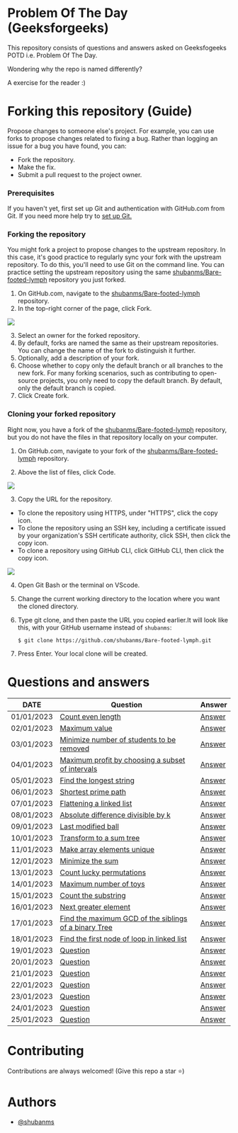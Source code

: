 
# Problem Of The Day (Geeksforgeeks)

This repository consists of questions and answers asked on Geeksfogeeks POTD 
i.e. Problem Of The Day.

Wondering why the repo is named differently?


A exercise for the reader :)

# Forking this repository (Guide)

Propose changes to someone else's project.
For example, you can use forks to propose 
changes related to fixing a bug. 
Rather than logging an issue for a bug you have 
found, you can:

- Fork the repository.
- Make the fix.
- Submit a pull request to the project owner.

### Prerequisites
If you haven't yet, 
first set up Git and authentication 
with GitHub.com from Git.
If you need more help try to [set up Git.](https://docs.github.com/en/get-started/quickstart/set-up-git)


### Forking the repository

You might fork a project to propose changes to the
upstream repository. In this case, it's good 
practice to regularly sync your fork with the upstream 
repository. To do this, you'll need to use Git on the 
command line. You can practice setting the upstream 
repository using the same [shubanms/Bare-footed-lymph](https://github.com/shubanms/Bare-footed-lymph)
repository you just forked.


1. On GitHub.com, navigate to the [shubanms/Bare-footed-lymph](https://github.com/shubanms/Bare-footed-lymph) repository.
2. In the top-right corner of the page, click Fork.
<img src="https://docs.github.com/assets/cb-23088/images/help/repository/fork_button.png">

3. Select an owner for the forked repository.
4. By default, forks are named the same as their upstream repositories. You can change the name of the fork to distinguish it further.
5. Optionally, add a description of your fork.
6. Choose whether to copy only the default branch or all branches to the new fork. For many forking scenarios, such as contributing to open-source projects, you only need to copy the default branch. By default, only the default branch is copied.
7. Click Create fork.

### Cloning your forked repository

Right now, you have a fork of the [shubanms/Bare-footed-lymph](https://github.com/shubanms/Bare-footed-lymph) repository, but you do not have the files in that repository locally on your computer.

1. On GitHub.com, navigate to your fork of the [shubanms/Bare-footed-lymph](https://github.com/shubanms/Bare-footed-lymph) repository.

2. Above the list of files, click Code.
<img src="https://docs.github.com/assets/cb-20363/images/help/repository/code-button.png">

3. Copy the URL for the repository.

- To clone the repository using HTTPS, under "HTTPS", click the copy icon.
- To clone the repository using an SSH key, including a certificate issued by your organization's SSH certificate authority, click SSH, then click the copy icon.
- To clone a repository using GitHub CLI, click GitHub CLI, then click the copy icon.

<img src="https://docs.github.com/assets/cb-33207/images/help/repository/https-url-clone-cli.png">

4. Open Git Bash or the terminal on VScode.

5. Change the current working directory to the location where you want the cloned directory.

6. Type git clone, and then paste the URL you copied earlier.It will look like this, with your GitHub username instead of `shubanms`:

    ```
    $ git clone https://github.com/shubanms/Bare-footed-lymph.git
    ```

7. Press Enter. Your local clone will be created.

# Questions and answers
DATE  | Question  |  Answer
------------- | -------------  |  -------------  |
01/01/2023  | [Count even length](https://practice.geeksforgeeks.org/problems/count-even-length1907/1)   |  [Answer](https://github.com/shubanms/Bare-footed-lymph/blob/main/CountEvenLength.py)   |
02/01/2023  | [Maximum value](https://practice.geeksforgeeks.org/problems/ec277982aea7239b550b28421e00acbb1ea03d2c/1)   |  [Answer](https://github.com/shubanms/Bare-footed-lymph/blob/main/MaximumValue.py)   |
03/01/2023  | [Minimize number of students to be removed](https://practice.geeksforgeeks.org/problems/7d0fa4007b8eabadc404fcc9fa917aa52982aa96/1)   |  [Answer](https://github.com/shubanms/Bare-footed-lymph/blob/main/MinimizeNumberOfStudentsToBeRemoved.py)   |
04/01/2023  | [Maximum profit by choosing a subset of intervals](https://practice.geeksforgeeks.org/problems/649205908e04ac00f303626fa845261318adfa8f/1)   |  [Answer](https://github.com/shubanms/Bare-footed-lymph/blob/main/MaximumProfitByChoosingASubsetOfIntervals.py)   |
05/01/2023  | [Find the longest string](https://practice.geeksforgeeks.org/problems/8d157f11af5416087251513cfc38ffc4d23be308/1)   |  [Answer](https://github.com/shubanms/Bare-footed-lymph/blob/main/FindTheLongestString.py)   |
06/01/2023  | [Shortest prime path](https://practice.geeksforgeeks.org/problems/1646a9b5169d7571cf672f2a31533af083d1f479/1)   |  [Answer](https://github.com/shubanms/Bare-footed-lymph/blob/main/ShortestPrimePath.py)   |
07/01/2023  | [Flattening a linked list](https://practice.geeksforgeeks.org/problems/da62a798bca208c7a678c133569c3dc7f5b73500/1)   |  [Answer](https://github.com/shubanms/Bare-footed-lymph/blob/main/FlatteningALinkedList.py)   |
08/01/2023  | [Absolute difference divisible by k](https://practice.geeksforgeeks.org/problems/e0059183c88ab680b2f73f7d809fb8056fe9dc43/1)   |  [Answer](https://github.com/shubanms/Bare-footed-lymph/blob/main/AbsoluteDifferenceDivisibleByK.py)   |
09/01/2023  | [Last modified ball](https://practice.geeksforgeeks.org/problems/33af95e5935f1f2a0c3f5083c4b9d0db68e97bd4/1)   |  [Answer](https://github.com/shubanms/Bare-footed-lymph/blob/main/LastModifiedBall.py)   |
10/01/2023  | [Transform to a sum tree](https://practice.geeksforgeeks.org/problems/d7e0ce338b11f0be36877d9c35cc8dfad6636957/1)   |  [Answer](https://github.com/shubanms/Bare-footed-lymph/blob/main/TransformToSumTree.py)   |
11/01/2023  | [Make array elements unique](https://practice.geeksforgeeks.org/problems/6e63df6d2ebdf6408a9b364128bb1123b5b13450/1)   |  [Answer](https://github.com/shubanms/Bare-footed-lymph/blob/main/MakeArrayElementsUnique.py)   |
12/01/2023  | [Minimize the sum](https://practice.geeksforgeeks.org/problems/86e609332c9ef4f6b8aa79db11a6c0808c4a1bca/1)   |  [Answer](https://github.com/shubanms/Bare-footed-lymph/blob/main/MinimizeTheSum.py)   |
13/01/2023  | [Count lucky permutations](https://practice.geeksforgeeks.org/problems/e9e2da3de3eb35679ca7e17b752ae877635f1a26/1)   |  [Answer]()   |
14/01/2023  | [Maximum number of toys](https://practice.geeksforgeeks.org/problems/maximum-number-of-toys/1)   |  [Answer]()   |
15/01/2023  | [Count the substring](https://practice.geeksforgeeks.org/problems/f72994353d123b925ff20f0694b662191df03ea2/1)   |  [Answer]()   |
16/01/2023  | [Next greater element](https://practice.geeksforgeeks.org/problems/214734e358208c1c6811d9b237b518f6b3c3c094/1)   |  [Answer]()   |
17/01/2023  | [Find the maximum GCD of the siblings of a binary Tree](https://practice.geeksforgeeks.org/problems/6eb51dc638ee1b936f38d1ab4b2f7062d4425463/1)   |  [Answer]()   |
18/01/2023  | [Find the first node of loop in linked list](https://practice.geeksforgeeks.org/problems/44bb5287b98797782162ffe3d2201621f6343a4b/1)   |  [Answer](https://github.com/shubanms/Bare-footed-lymph/blob/main/FindingTheFirstNodeInALinkedList.py)   |
19/01/2023  |  [Question]()  |  [Answer]()
20/01/2023  |  [Question]()  |  [Answer]()
21/01/2023  |  [Question]()  |  [Answer]()
22/01/2023  |  [Question]()  |  [Answer]()
23/01/2023  |  [Question]()  |  [Answer]()
24/01/2023  |  [Question]()  |  [Answer]()
25/01/2023  |  [Question](https://practice.geeksforgeeks.org/problems/95080eb9efbf7cc5cb4851ddf8d7946e3f212a49/1)  |  [Answer](https://github.com/shubanms/Bare-footed-lymph/blob/5e1f56976db865984e972f1176519699da5a199a/TypeIt.py)

# Contributing

Contributions are always welcomed! (Give this repo a star ⭐)



# Authors

- [@shubanms](https://github.com/shubanms)

